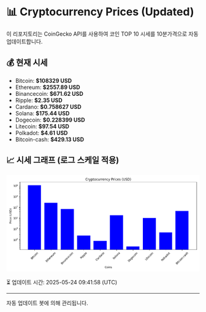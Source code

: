 
# 📊 Cryptocurrency Prices (Updated)

이 리포지토리는 CoinGecko API를 사용하여 코인 TOP 10 시세를 10분가격으로 자동 업데이트합니다.

## 💰 현재 시세
- Bitcoin: **$108329 USD**
- Ethereum: **$2557.89 USD**
- Binancecoin: **$671.62 USD**
- Ripple: **$2.35 USD**
- Cardano: **$0.758627 USD**
- Solana: **$175.44 USD**
- Dogecoin: **$0.228399 USD**
- Litecoin: **$97.54 USD**
- Polkadot: **$4.61 USD**
- Bitcoin-cash: **$429.13 USD**

## 📈 시세 그래프 (로그 스케일 적용)
![Crypto Prices](crypto_prices.png)

⏳ 업데이트 시간: 2025-05-24 09:41:58 (UTC)

---
자동 업데이트 봇에 의해 관리됩니다.
